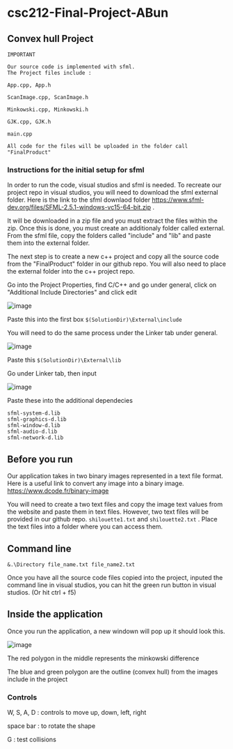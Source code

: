 # csc212-Final-Project-ABun
## Convex hull Project
```
IMPORTANT 

Our source code is implemented with sfml. 
The Project files include :

App.cpp, App.h 

ScanImage.cpp, ScanImage.h

Minkowski.cpp, Minkowski.h 

GJK.cpp, GJK.h

main.cpp

All code for the files will be uploaded in the folder call "FinalProduct"
```
### Instructions for the initial setup for sfml

In order to run the code, visual studios and sfml is needed. To recreate our project repo in visual studios, you will need to download the sfml external folder. Here is the link to the sfml downlaod folder https://www.sfml-dev.org/files/SFML-2.5.1-windows-vc15-64-bit.zip . 

It will be downloaded in a zip file and you must extract the files within the zip. Once this is done, you must create an additionaly folder called external. From the sfml file, copy the folders called "include" and "lib" and paste them into the external folder. 

The next step is to create a new c++ project and copy all the source code from the "FinalProduct" folder in our github repo. You will also need to place the external folder into the c++ project repo. 

Go into the Project Properties, find C/C++ and go under general, click on "Additional Include Directories" and click edit

![image](https://user-images.githubusercontent.com/114605559/205793804-b826c28e-b5fa-4ab3-99e9-f8803e560989.png)

Paste this into the first box `$(SolutionDir)\External\include`

You will need to do the same process under the Linker tab under general. 

![image](https://user-images.githubusercontent.com/114605559/205794184-7b39872e-7bfe-4614-bacf-4d411caa823d.png)

Paste this `$(SolutionDir)\External\lib`

Go under Linker tab, then input

![image](https://user-images.githubusercontent.com/114605559/205794433-a8f55c60-f7ca-4bb6-bd6c-f6d621704f6a.png)

Paste these into the additional dependecies 
```
sfml-system-d.lib
sfml-graphics-d.lib
sfml-window-d.lib
sfml-audio-d.lib
sfml-network-d.lib
```
## Before you run

Our application takes in two binary images represented in a text file format. Here is a useful link to convert any image into a binary image. https://www.dcode.fr/binary-image

You will need to create a two text files and copy the image text values from the website and paste them in text files. However, two text files will be provided in our github repo. `shilouette1.txt` and `shilouette2.txt` . Place the text files into a folder where you can access them.

## Command line
```
&.\Directory file_name.txt file_name2.txt
```
Once you have all the source code files copied into the project, inputed the command line in visual studios, you can hit the green run button in visual studios. (Or hit ctrl + f5)

## Inside the application
Once you run the application, a new windown will pop up it should look this. 

![image](https://user-images.githubusercontent.com/114605559/205797463-a8530de0-f5ca-4ac5-ba83-2afd04c59159.png)

The red polygon in the middle represents the minkowski difference

The blue and green polygon are the outline (convex hull) from the images include in the project

### Controls
W, S, A, D : controls to move up, down, left, right

space bar : to rotate the shape

G : test collisions 
